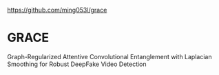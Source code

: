 https://github.com/ming053l/grace
# GRACE
Graph-Regularized Attentive Convolutional Entanglement with Laplacian Smoothing for Robust DeepFake Video Detection 
